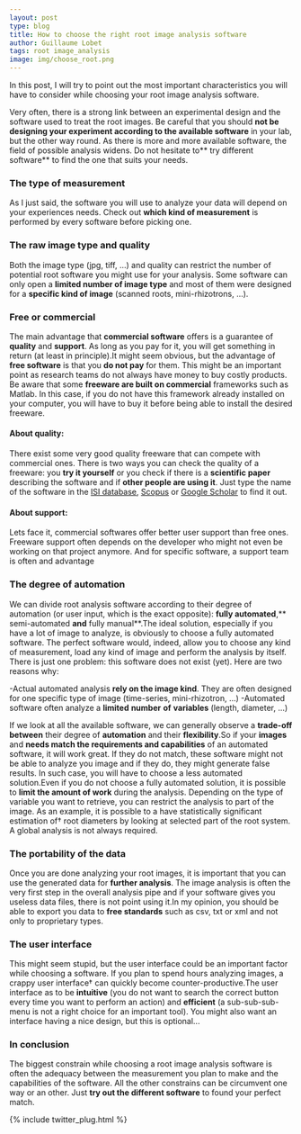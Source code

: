 ```yaml
---
layout: post
type: blog
title: How to choose the right root image analysis software
author: Guillaume Lobet
tags: root image_analysis
image: img/choose_root.png
---
```


In this post, I will try to point out the most important characteristics you will have to consider while choosing your root image analysis software.

Very often, there is a strong link between an experimental design and the software used to treat the root images. Be careful that you should **not be designing your experiment according to the available software** in your lab, but the other way round. As there is more and more available software, the field of possible analysis widens. Do not hesitate to** try different software** to find the one that suits your needs.

<h3>The type of measurement</h3>

As I just said, the software you will use to analyze your data will depend on your experiences needs. Check out **which kind of measurement** is performed by every software before picking one.

<h3>The raw image type and quality</h3>

Both the image type (jpg, tiff, ...) and quality can restrict the number of potential root software you might use for your analysis. Some software can only open a **limited number of image type** and most of them were designed for a **specific kind of image** (scanned roots, mini-rhizotrons, ...).

<h3>Free or commercial</h3>

The main advantage that **commercial software** offers is a guarantee of **quality** and **support**. As long as you pay for it, you will get something in return (at least in principle).It might seem obvious, but the advantage of **free software** is that you **do not pay** for them. This might be an important point as research teams do not always have money to buy costly products. Be aware that some **freeware are built on commercial** frameworks such as Matlab. In this case, if you do not have this framework already installed on your computer, you will have to buy it before being able to install the desired freeware.

<h4>About quality:</h4>

There exist some very good quality freeware that can compete with commercial ones. There is two ways you can check the quality of a freeware: you **try it yourself** or you check if there is a **scientific paper** describing the software and if **other people are using it**. Just type the name of the software in the <a title="ISI web" href="http://isiknowledge.com/wos">ISI database</a>, <a title="ISI web" href="http://www.scopus.com">Scopus</a> or <a href="http://scholar.google.com">Google Scholar</a> to find it out.

<h4>About support:</h4>

Lets face it, commercial softwares offer better user support than free ones. Freeware support often depends on the developer who might not even be working on that project anymore. And for specific software, a support team is often and advantage

<h3>The degree of automation</h3>

We can divide root analysis software according to their degree of automation (or user input, which is the exact opposite): **fully automated**,** semi-automated **and** fully manual**.The ideal solution, especially if you have a lot of image to analyze, is obviously to choose a fully automated software. The perfect software would, indeed, allow you to choose any kind of measurement, load any kind of image and perform the analysis by itself. There is just one problem: this software does not exist (yet). Here are two reasons why:


-Actual automated analysis **rely on the image kind**. They are often designed for one specific type of image (time-series, mini-rhizotron, ...)
-Automated software often analyze a **limited** **number** **of** **variables** (length, diameter, ...)


If we look at all the available software, we can generally observe a **trade-off between** their degree of **automation** and their **flexibility**.So if your **images** and **needs match the requirements and capabilities** of an automated software, it will work great. If they do not match, these software might not be able to analyze you image and if they do, they might generate false results. In such case, you will have to choose a less automated solution.Even if you do not choose a fully automated solution, it is possible to **limit the amount of work** during the analysis. Depending on the type of variable you want to retrieve, you can restrict the analysis to part of the image. As an example, it is possible to a have statistically significant estimation of† root diameters by looking at selected part of the root system. A global analysis is not always required.

<h3>The portability of the data</h3>

Once you are done analyzing your root images, it is important that you can use the generated data for **further analysis**. The image analysis is often the very first step in the overall analysis pipe and if your software gives you useless data files, there is not point using it.In my opinion, you should be able to export you data to **free standards** such as csv, txt or xml and not only to proprietary types.

<h3>The user interface</h3>

This might seem stupid, but the user interface could be an important factor while choosing a software. If you plan to spend hours analyzing images, a crappy user interface† can quickly become counter-productive.The user interface as to be **intuitive** (you do not want to search the correct button every time you want to perform an action) and **efficient** (a sub-sub-sub-menu is not a right choice for an important tool). You might also want an interface having a nice design, but this is optional...

<h3>In conclusion</h3>

The biggest constrain while choosing a root image analysis software is often the adequacy between the measurement you plan to make and the capabilities of the software. All the other constrains can be circumvent one way or an other. Just **try out the different software** to found your perfect match.

{% include twitter_plug.html %}
